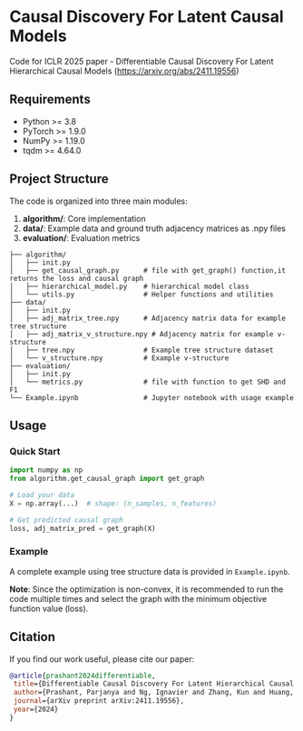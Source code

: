 # Causal Discovery For Latent Causal Models
Code for ICLR 2025 paper - Differentiable Causal Discovery For Latent Hierarchical Causal Models (https://arxiv.org/abs/2411.19556)

## Requirements

* Python >= 3.8
* PyTorch >= 1.9.0
* NumPy >= 1.19.0
* tqdm >= 4.64.0


## Project Structure
The code is organized into three main modules:

1. **algorithm/**: Core implementation
2. **data/**: Example data and ground truth adjacency matrices as .npy files
3. **evaluation/**: Evaluation metrics

~~~
├── algorithm/
│   ├── init.py              
│   ├── get_causal_graph.py      # file with get_graph() function,it returns the loss and causal graph
│   ├── hierarchical_model.py    # hierarchical model class
│   └── utils.py                 # Helper functions and utilities
├── data/
│   ├── init.py              
│   ├── adj_matrix_tree.npy      # Adjacency matrix data for example tree structure
│   ├── adj_matrix_v_structure.npy # Adjacency matrix for example v-structure
│   ├── tree.npy                 # Example tree structure dataset
│   └── v_structure.npy          # Example v-structure
├── evaluation/
│   ├── init.py              
│   └── metrics.py               # file with function to get SHD and F1
└── Example.ipynb                # Jupyter notebook with usage example
~~~



## Usage

### Quick Start
```python
import numpy as np
from algorithm.get_causal_graph import get_graph

# Load your data
X = np.array(...)  # shape: (n_samples, n_features)

# Get predicted causal graph
loss, adj_matrix_pred = get_graph(X)
```

### Example
A complete example using tree structure data is provided in `Example.ipynb`.

**Note**: Since the optimization is non-convex, it is recommended to run the code multiple times and select the graph with the minimum objective function value (loss).

## Citation
If you find our work useful, please cite our paper:

```bibtex
@article{prashant2024differentiable,
 title={Differentiable Causal Discovery For Latent Hierarchical Causal Models},
 author={Prashant, Parjanya and Ng, Ignavier and Zhang, Kun and Huang, Biwei},
 journal={arXiv preprint arXiv:2411.19556},
 year={2024}
}
```
